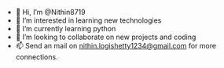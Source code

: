 - 👋 Hi, I’m @Nithin8719
- 👀 I’m interested in learning new technologies
- 🌱 I’m currently learning python
- 💞️ I’m looking to collaborate on new projects and coding 
- 📫 Send an mail on nithin.logishetty1234@gmail.com for more connections.
  

<!---
Nithin8719/Nithin8719 is a ✨ special ✨ repository because its `README.md` (this file) appears on your GitHub profile.
You can click the Preview link to take a look at your changes.
--->
